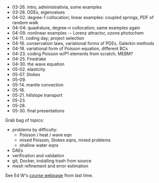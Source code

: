 * 03-26. intro, administrativia, some examples
* 03-28. ODEs, eigenvalues
* 04-02. degree-1 collocation; linear examples: coupled springs, PDF of random walk
* 04-04: quadrature, degree-n collocation; same examples again
* 04-09. nonlinear examples -- Lorenz attractor, ozone photochem
* 04-11. coding day; project selection
* 04-16. conservation laws, variational forms of PDEs, Galerkin methods
* 04-18. variational form of Poisson equation, different BCs
* 04-23. coding Poisson w/P1 elements from scratch; MEBM?
* 04-25. Firedrake
* 04-30. the wave equation
* 05-02. elasticity
* 05-07. Stokes
* 05-09.
* 05-14. mantle convection
* 05-16.
* 05-21. hillslope transport
* 05-23.
* 05-28.
* 05-30. final presentations


Grab bag of topics:
* problems by difficulty:
  - Poisson / heat / wave eqn
  - mixed Poisson, Stokes eqns, mixed problems
  - shallow water eqns
* DAEs
* verification and validation
* git, Docker, installing trash from source
* mesh refinement and error estimation


See Ed W's [course webpage](https://courses.washington.edu/ess524/) from last time.
